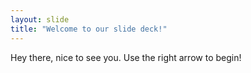 ```yaml
---
layout: slide
title: "Welcome to our slide deck!"
---
```

Hey there, nice to see you.
Use the right arrow to begin!
